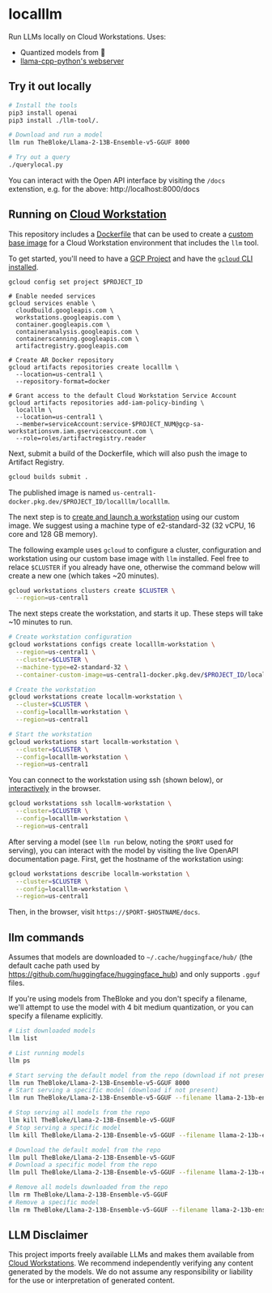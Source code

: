 # localllm

Run LLMs locally on Cloud Workstations. Uses:

- Quantized models from 🤗
- [llama-cpp-python's webserver](https://github.com/abetlen/llama-cpp-python#web-server)

## Try it out locally

```bash
# Install the tools
pip3 install openai
pip3 install ./llm-tool/.

# Download and run a model
llm run TheBloke/Llama-2-13B-Ensemble-v5-GGUF 8000

# Try out a query
./querylocal.py
```

You can interact with the Open API interface by visiting the `/docs` extenstion, e.g. for the above: http://localhost:8000/docs

## Running on [Cloud Workstation](https://cloud.google.com/workstations)

This repository includes a [Dockerfile](./Dockerfile) that can be used to create a [custom base image](https://cloud.google.com/workstations/docs/customize-container-images) for a Cloud Workstation environment that includes the `llm` tool.

To get started, you'll need to have a [GCP Project](https://cloud.google.com/docs/get-started) and have the [`gcloud` CLI installed](https://cloud.google.com/sdk/docs/install).

```
gcloud config set project $PROJECT_ID

# Enable needed services
gcloud services enable \
  cloudbuild.googleapis.com \
  workstations.googleapis.com \
  container.googleapis.com \
  containeranalysis.googleapis.com \
  containerscanning.googleapis.com \
  artifactregistry.googleapis.com

# Create AR Docker repository
gcloud artifacts repositories create localllm \
  --location=us-central1 \
  --repository-format=docker

# Grant access to the default Cloud Workstation Service Account
gcloud artifacts repositories add-iam-policy-binding \
  localllm \
  --location=us-central1 \
  --member=serviceAccount:service-$PROJECT_NUM@gcp-sa-workstationsvm.iam.gserviceaccount.com \
  --role=roles/artifactregistry.reader
```

Next, submit a build of the Dockerfile, which will also push the image to Artifact Registry.

```bash
gcloud builds submit .
```

The published image is named `us-central1-docker.pkg.dev/$PROJECT_ID/localllm/localllm`.

The next step is to [create and launch a workstation](https://cloud.google.com/workstations/docs/create-workstation)
using our custom image. We suggest using a machine type of e2-standard-32 (32 vCPU, 16 core and 128 GB memory).

The following example uses `gcloud` to configure a cluster, configuration and workstation using our custom
base image with `llm` installed. Feel free to relace `$CLUSTER` if you already have one, otherwise the command
below will create a new one (which takes ~20 minutes).

```bash
gcloud workstations clusters create $CLUSTER \
  --region=us-central1
```

The next steps create the workstation, and starts it up. These steps will take ~10 minutes to run.

```bash
# Create workstation configuration
gcloud workstations configs create localllm-workstation \
  --region=us-central1 \
  --cluster=$CLUSTER \
  --machine-type=e2-standard-32 \
  --container-custom-image=us-central1-docker.pkg.dev/$PROJECT_ID/localllm/localllm

# Create the workstation
gcloud workstations create locallm-workstation \
  --cluster=$CLUSTER \
  --config=localllm-workstation \
  --region=us-central1

# Start the workstation
gcloud workstations start locallm-workstation \
  --cluster=$CLUSTER \
  --config=localllm-workstation \
  --region=us-central1
```

You can connect to the workstation using ssh (shown below), or [interactively](https://cloud.google.com/workstations/docs/create-workstation#launch_a_workstation) in the browser.

```bash
gcloud workstations ssh locallm-workstation \
  --cluster=$CLUSTER \
  --config=localllm-workstation \
  --region=us-central1
```

After serving a model (see `llm run` below, noting the `$PORT` used for serving), you can interact with 
the model by visiting the live OpenAPI documentation page. First, get the hostname of the workstation using:

```bash
gcloud workstations describe locallm-workstation \
  --cluster=$CLUSTER \
  --config=localllm-workstation \
  --region=us-central1
```

Then, in the browser, visit `https://$PORT-$HOSTNAME/docs`.

## llm commands

Assumes that models are downloaded to `~/.cache/huggingface/hub/` (the default cache path
used by https://github.com/huggingface/huggingface_hub) and only supports `.gguf` files.

If you're using models from TheBloke and you don't specify a filename, we'll attempt to use
the model with 4 bit medium quantization, or you can specify a filename explicitly.

```bash
# List downloaded models
llm list

# List running models
llm ps

# Start serving the default model from the repo (download if not present)
llm run TheBloke/Llama-2-13B-Ensemble-v5-GGUF 8000
# Start serving a specific model (download if not present)
llm run TheBloke/Llama-2-13B-Ensemble-v5-GGUF --filename llama-2-13b-ensemble-v5.Q4_K_S.gguf 8000

# Stop serving all models from the repo
llm kill TheBloke/Llama-2-13B-Ensemble-v5-GGUF
# Stop serving a specific model
llm kill TheBloke/Llama-2-13B-Ensemble-v5-GGUF --filename llama-2-13b-ensemble-v5.Q4_K_S.gguf

# Download the default model from the repo
llm pull TheBloke/Llama-2-13B-Ensemble-v5-GGUF
# Download a specific model from the repo
llm pull TheBloke/Llama-2-13B-Ensemble-v5-GGUF --filename llama-2-13b-ensemble-v5.Q4_K_S.gguf

# Remove all models downloaded from the repo
llm rm TheBloke/Llama-2-13B-Ensemble-v5-GGUF
# Remove a specific model
llm rm TheBloke/Llama-2-13B-Ensemble-v5-GGUF --filename llama-2-13b-ensemble-v5.Q4_K_S.gguf
```

## LLM Disclaimer

This project imports freely available LLMs and makes them available from [Cloud Workstations](https://cloud.google.com/workstations). We recommend independently verifying any content generated by the models.
We do not assume any responsibility or liability for the use or interpretation of generated content.
